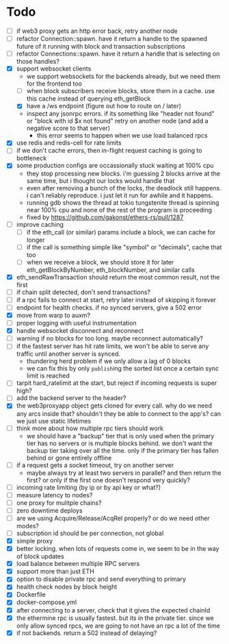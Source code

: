 # Todo

- [ ] if web3 proxy gets an http error back, retry another node
- [ ] refactor Connection::spawn. have it return a handle to the spawned future of it running with block and transaction subscriptions
- [ ] refactor Connections::spawn. have it return a handle that is selecting on those handles?
- [x] support websocket clients
  - we support websockets for the backends already, but we need them for the frontend too
  - [ ] when block subscribers receive blocks, store them in a cache. use this cache instead of querying eth_getBlock
  - [x] have a /ws endpoint (figure out how to route on / later)
  - inspect any jsonrpc errors. if its something like "header not found" or "block with id $x not found" retry on another node (and add a negative score to that server)
    - this error seems to happen when we use load balanced rpcs
- [x] use redis and redis-cell for rate limits
- [ ] if we don't cache errors, then in-flight request caching is going to bottleneck 
- [x] some production configs are occassionally stuck waiting at 100% cpu
  - they stop processing new blocks. i'm guessing 2 blocks arrive at the same time, but i thought our locks would handle that
  - even after removing a bunch of the locks, the deadlock still happens. i can't reliably reproduce. i just let it run for awhile and it happens.
  - running gdb shows the thread at tokio tungstenite thread is spinning near 100% cpu and none of the rest of the program is proceeding
  - fixed by https://github.com/gakonst/ethers-rs/pull/1287
- [ ] improve caching
  - [ ] if the eth_call (or similar) params include a block, we can cache for longer
  - [ ] if the call is something simple like "symbol" or "decimals", cache that too
  - [ ] when we receive a block, we should store it for later eth_getBlockByNumber, eth_blockNumber, and similar calls
- [x] eth_sendRawTransaction should return the most common result, not the first
- [ ] if chain split detected, don't send transactions?
- [ ] if a rpc fails to connect at start, retry later instead of skipping it forever
- [ ] endpoint for health checks. if no synced servers, give a 502 error
- [x] move from warp to auxm?
- [ ] proper logging with useful instrumentation
- [x] handle websocket disconnect and reconnect
- [ ] warning if no blocks for too long. maybe reconnect automatically?
- [ ] if the fastest server has hit rate limits, we won't be able to serve any traffic until another server is synced.
    - thundering herd problem if we only allow a lag of 0 blocks
    - we can fix this by only `publish`ing the sorted list once a certain sync limit is reached 
- [ ] tarpit hard_ratelimit at the start, but reject if incoming requests is super high?
- [ ] add the backend server to the header?
- [x] the web3proxyapp object gets cloned for every call. why do we need any arcs inside that? shouldn't they be able to connect to the app's? can we just use static lifetimes
- [ ] think more about how multiple rpc tiers should work
  - we should have a "backup" tier that is only used when the primary tier has no servers or is multiple blocks behind. we don't want the backup tier taking over all the time. only if the primary tier has fallen behind or gone entirely offline
- [ ] if a request gets a socket timeout, try on another server
  - maybe always try at least two servers in parallel? and then return the first? or only if the first one doesn't respond very quickly?
- [ ] incoming rate limiting (by ip or by api key or what?)
- [ ] measure latency to nodes?
- [ ] one proxy for mulitple chains?
- [ ] zero downtime deploys
- [ ] are we using Acquire/Release/AcqRel properly? or do we need other modes?
- [ ] subscription id should be per connection, not global
- [x] simple proxy
- [x] better locking. when lots of requests come in, we seem to be in the way of block updates
- [x] load balance between multiple RPC servers
- [x] support more than just ETH
- [x] option to disable private rpc and send everything to primary
- [x] health check nodes by block height
- [x] Dockerfile
- [x] docker-compose.yml
- [x] after connecting to a server, check that it gives the expected chainId
- [x] the ethermine rpc is usually fastest. but its in the private tier. since we only allow synced rpcs, we are going to not have an rpc a lot of the time
- [x] if not backends. return a 502 instead of delaying?
